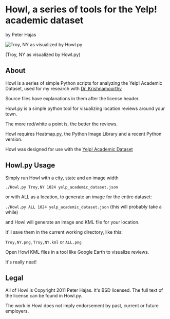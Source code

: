 Howl, a series of tools for the Yelp! academic dataset
======================================================

by Peter Hajas

![Troy, NY as visualized by Howl.py](http://i.imgur.com/CTOmS.png "Troy, NY")

(Troy, NY as visualized by Howl.py)

About
-----

Howl is a series of simple Python scripts for analyzing the Yelp! Academic Dataset, used for my research with [Dr. Krishnamoorthy](http://cs.rpi.edu/~moorthy)

Source files have explanations in them after the license header.

Howl.py is a simple python tool for visualizing location reviews around your town.

The more red/white a point is, the better the reviews.

Howl requires Heatmap.py, the Python Image Library and a recent Python version.

Howl was designed for use with the [Yelp! Academic Dataset](http://www.yelp.com/academic_dataset)

Howl.py Usage
-------------

Simply run Howl with a city, state and an image width

`./Howl.py Troy,NY 1024 yelp_academic_dataset.json`

or with ALL as a location, to generate an image for the entire dataset:

`./Howl.py ALL 1024 yelp_academic_dataset.json`
(this will probably take a while)

and Howl will generate an image and KML file for your location.

It'll save them in the current working directory, like this:

`Troy,NY.png`, `Troy,NY.kml` or `ALL.png`

Open Howl KML files in a tool like Google Earth to visualize reviews.

It's really neat!

Legal
-----

All of Howl is Copyright 2011 Peter Hajas. It's BSD licensed. The full text of the
license can be found in Howl.py.

The work in Howl does not imply endorsement by past, current or future
employers.
